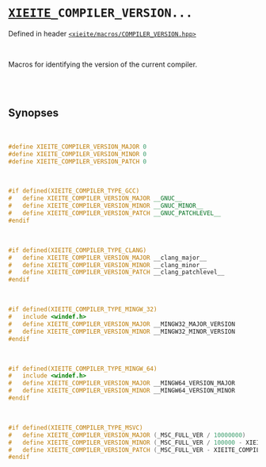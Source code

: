# [`XIEITE`](../../docs/macros.md)`_COMPILER_VERSION...`
Defined in header [`<xieite/macros/COMPILER_VERSION.hpp>`](../../include/xieite/macros/COMPILER_VERSION.hpp)

<br/>

Macros for identifying the version of the current compiler.

<br/><br/>

## Synopses

<br/>

```cpp
#define XIEITE_COMPILER_VERSION_MAJOR 0
#define XIEITE_COMPILER_VERSION_MINOR 0
#define XIEITE_COMPILER_VERSION_PATCH 0
```

<br/>

```cpp
#if defined(XIEITE_COMPILER_TYPE_GCC)
#	define XIEITE_COMPILER_VERSION_MAJOR __GNUC__
#	define XIEITE_COMPILER_VERSION_MINOR __GNUC_MINOR__
#	define XIEITE_COMPILER_VERSION_PATCH __GNUC_PATCHLEVEL__
#endif
```

<br/>

```cpp
#if defined(XIEITE_COMPILER_TYPE_CLANG)
#	define XIEITE_COMPILER_VERSION_MAJOR __clang_major__
#	define XIEITE_COMPILER_VERSION_MINOR __clang_minor__
#	define XIEITE_COMPILER_VERSION_PATCH __clang_patchlevel__
#endif
```

<br/>

```cpp
#if defined(XIEITE_COMPILER_TYPE_MINGW_32)
#	include <windef.h>
#	define XIEITE_COMPILER_VERSION_MAJOR __MINGW32_MAJOR_VERSION
#	define XIEITE_COMPILER_VERSION_MINOR __MINGW32_MINOR_VERSION
#endif
```

<br/>

```cpp
#if defined(XIEITE_COMPILER_TYPE_MINGW_64)
#	include <windef.h>
#	define XIEITE_COMPILER_VERSION_MAJOR __MINGW64_VERSION_MAJOR
#	define XIEITE_COMPILER_VERSION_MINOR __MINGW64_VERSION_MINOR
#endif
```

<br/>

```cpp
#if defined(XIEITE_COMPILER_TYPE_MSVC)
#	define XIEITE_COMPILER_VERSION_MAJOR (_MSC_FULL_VER / 10000000)
#	define XIEITE_COMPILER_VERSION_MINOR (_MSC_FULL_VER / 100000 - XIEITE_COMPILER_VERSION_MAJOR * 100)
#	define XIEITE_COMPILER_VERSION_PATCH (_MSC_FULL_VER - XIEITE_COMPILER_VERSION_MINOR * 100000 - XIEITE_COMPILER_VERSION_MAJOR * 10000000)
#endif
```
